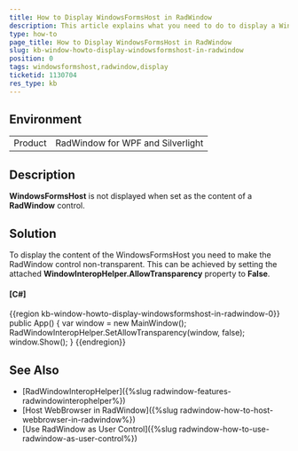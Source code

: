 ```yaml
---
title: How to Display WindowsFormsHost in RadWindow
description: This article explains what you need to do to display a WindowsFormsHost element in RadWindow.
type: how-to
page_title: How to Display WindowsFormsHost in RadWindow
slug: kb-window-howto-display-windowsformshost-in-radwindow
position: 0
tags: windowsformshost,radwindow,display
ticketid: 1130704
res_type: kb
---
```


## Environment
<table>
	<tr>
		<td>Product</td>
		<td>RadWindow for WPF and Silverlight</td>
	</tr>
</table>

## Description

**WindowsFormsHost** is not displayed when set as the content of a **RadWindow** control.

## Solution

To display the content of the WindowsFormsHost you need to make the RadWindow control non-transparent. This can be achieved by setting the attached **WindowInteropHelper.AllowTransparency** property to **False**.

#### __[C#]__
{{region kb-window-howto-display-windowsformshost-in-radwindow-0}}
	public App()
	{
		var window = new MainWindow();
		RadWindowInteropHelper.SetAllowTransparency(window, false);
		window.Show();
	}
{{endregion}}

## See Also

* [RadWindowInteropHelper]({%slug radwindow-features-radwindowinterophelper%})
* [Host WebBrowser in RadWindow]({%slug radwindow-how-to-host-webbrowser-in-radwindow%})
* [Use RadWindow as User Control]({%slug radwindow-how-to-use-radwindow-as-user-control%})
